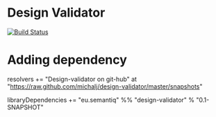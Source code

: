 # Design Validator

[![Build Status](https://secure.travis-ci.org/michalj/design-validator.png)](http://travis-ci.org/michalj/design-validator)

# Adding dependency

resolvers += "Design-validator on git-hub" at "https://raw.github.com/michalj/design-validator/master/snapshots"

libraryDependencies += "eu.semantiq" %% "design-validator" % "0.1-SNAPSHOT"
